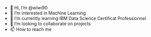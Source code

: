 - 👋 Hi, I’m @wiwi90
- 👀 I’m interested in Machine Learning
- 🌱 I’m currently learning IBM Data Science Certificat Professionnel
- 💞️ I’m looking to collaborate on projects 
- 📫 How to reach me 

<!---
wiwi90/wiwi90 is a ✨ special ✨ repository because its `README.md` (this file) appears on your GitHub profile.
You can click the Preview link to take a look at your changes.
--->
